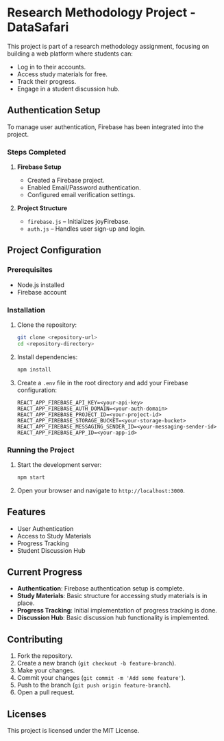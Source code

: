 # Research Methodology Project - DataSafari  

This project is part of a research methodology assignment, focusing on building a web platform where students can:  
- Log in to their accounts.  
- Access study materials for free.  
- Track their progress.  
- Engage in a student discussion hub.  

## Authentication Setup  

To manage user authentication, Firebase has been integrated into the project.  

### Steps Completed  

1. **Firebase Setup**  
   - Created a Firebase project.  
   - Enabled Email/Password authentication.  
   - Configured email verification settings.  

2. **Project Structure**  
   - `firebase.js` – Initializes joyFirebase.  
   - `auth.js` – Handles user sign-up and login.

## Project Configuration

### Prerequisites

- Node.js installed
- Firebase account

### Installation

1. Clone the repository:
   ```bash
   git clone <repository-url>
   cd <repository-directory>
   ```

2. Install dependencies:
   ```bash
   npm install
   ```

3. Create a `.env` file in the root directory and add your Firebase configuration:
   ```env
   REACT_APP_FIREBASE_API_KEY=<your-api-key>
   REACT_APP_FIREBASE_AUTH_DOMAIN=<your-auth-domain>
   REACT_APP_FIREBASE_PROJECT_ID=<your-project-id>
   REACT_APP_FIREBASE_STORAGE_BUCKET=<your-storage-bucket>
   REACT_APP_FIREBASE_MESSAGING_SENDER_ID=<your-messaging-sender-id>
   REACT_APP_FIREBASE_APP_ID=<your-app-id>
   ```

### Running the Project

1. Start the development server:
   ```bash
   npm start
   ```

2. Open your browser and navigate to `http://localhost:3000`.

## Features

- User Authentication
- Access to Study Materials
- Progress Tracking
- Student Discussion Hub

## Current Progress

- **Authentication**: Firebase authentication setup is complete.
- **Study Materials**: Basic structure for accessing study materials is in place.
- **Progress Tracking**: Initial implementation of progress tracking is done.
- **Discussion Hub**: Basic discussion hub functionality is implemented.

## Contributing

1. Fork the repository.
2. Create a new branch (`git checkout -b feature-branch`).
3. Make your changes.
4. Commit your changes (`git commit -m 'Add some feature'`).
5. Push to the branch (`git push origin feature-branch`).
6. Open a pull request.

## Licenses

This project is licensed under the MIT License.

